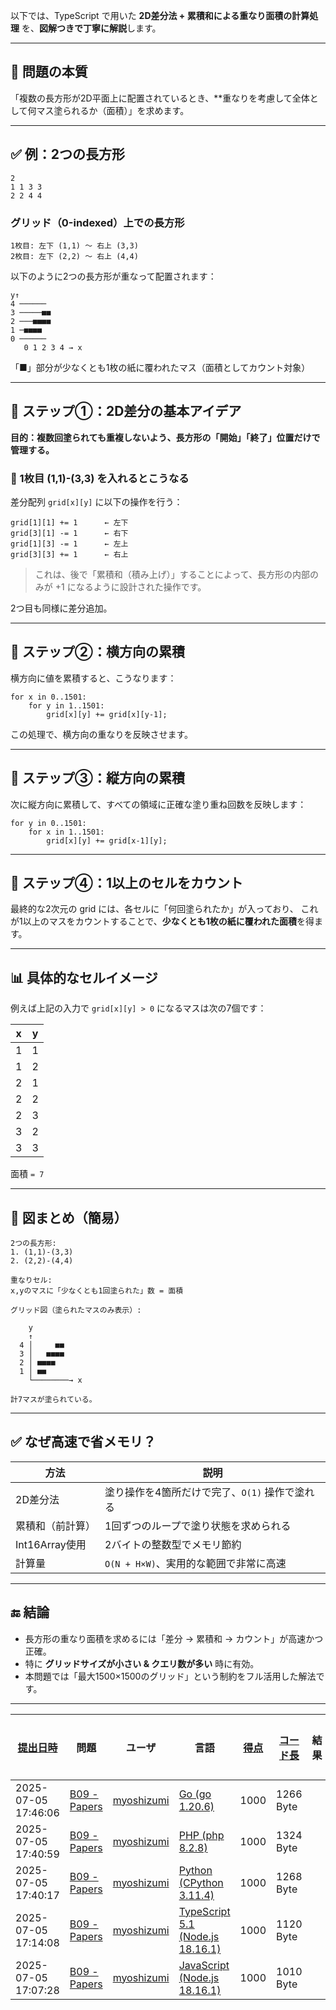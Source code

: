 以下では、TypeScript で用いた **2D差分法 + 累積和による重なり面積の計算処理** を、**図解つきで丁寧に解説**します。

---

## 🎯 問題の本質

「複数の長方形が2D平面上に配置されているとき、\*\*重なりを考慮して全体として何マス塗られるか（面積）」を求めます。

---

## ✅ 例：2つの長方形

```
2
1 1 3 3
2 2 4 4
```

### グリッド（0-indexed）上での長方形

```
1枚目: 左下 (1,1) ～ 右上 (3,3)
2枚目: 左下 (2,2) ～ 右上 (4,4)
```

以下のように2つの長方形が重なって配置されます：

```
y↑
4 ──────
3 ─────■■
2 ───■■■■
1 ─■■■■
0 ──────
   0 1 2 3 4 → x
```

「■」部分が少なくとも1枚の紙に覆われたマス（面積としてカウント対象）

---

## 🔧 ステップ①：2D差分の基本アイデア

**目的：複数回塗られても重複しないよう、長方形の「開始」「終了」位置だけで管理する。**

### 🧠 1枚目 (1,1)-(3,3) を入れるとこうなる

差分配列 `grid[x][y]` に以下の操作を行う：

```
grid[1][1] += 1      ← 左下
grid[3][1] -= 1      ← 右下
grid[1][3] -= 1      ← 左上
grid[3][3] += 1      ← 右上
```

> これは、後で「累積和（積み上げ）」することによって、長方形の内部のみが +1 になるように設計された操作です。

2つ目も同様に差分追加。

---

## 🧮 ステップ②：横方向の累積

横方向に値を累積すると、こうなります：

```
for x in 0..1501:
    for y in 1..1501:
        grid[x][y] += grid[x][y-1];
```

この処理で、横方向の重なりを反映させます。

---

## 🧮 ステップ③：縦方向の累積

次に縦方向に累積して、すべての領域に正確な塗り重ね回数を反映します：

```
for y in 0..1501:
    for x in 1..1501:
        grid[x][y] += grid[x-1][y];
```

---

## 📏 ステップ④：1以上のセルをカウント

最終的な2次元の grid には、各セルに「何回塗られたか」が入っており、
これが1以上のマスをカウントすることで、**少なくとも1枚の紙に覆われた面積**を得ます。

---

## 📊 具体的なセルイメージ

例えば上記の入力で `grid[x][y] > 0` になるマスは次の7個です：

| x | y |
| - | - |
| 1 | 1 |
| 1 | 2 |
| 2 | 1 |
| 2 | 2 |
| 2 | 3 |
| 3 | 2 |
| 3 | 3 |

面積 `= 7`

---

## 🎯 図まとめ（簡易）

```
2つの長方形: 
1. (1,1)-(3,3)
2. (2,2)-(4,4)

重なりセル:
x,yのマスに「少なくとも1回塗られた」数 = 面積

グリッド図（塗られたマスのみ表示）:

    y
    ↑
  4 │     ■■
  3 │   ■■■■
  2 │ ■■■■
  1 │ ■■
    └────────→ x

計7マスが塗られている。
```

---

## ✅ なぜ高速で省メモリ？

| 方法           | 説明                          |
| ------------ | --------------------------- |
| 2D差分法        | 塗り操作を4箇所だけで完了、`O(1)` 操作で塗れる |
| 累積和（前計算）     | 1回ずつのループで塗り状態を求められる         |
| Int16Array使用 | 2バイトの整数型でメモリ節約              |
| 計算量          | `O(N + H×W)`、実用的な範囲で非常に高速   |

---

## 🔚 結論

* 長方形の重なり面積を求めるには「差分 → 累積和 → カウント」が高速かつ正確。
* 特に **グリッドサイズが小さい & クエリ数が多い** 時に有効。
* 本問題では「最大1500×1500のグリッド」という制約をフル活用した解法です。

---

| [提出日時](https://atcoder.jp/contests/tessoku-book/submissions/me?desc=true&orderBy=created) | 問題 | ユーザ | 言語 | [得点](https://atcoder.jp/contests/tessoku-book/submissions/me?desc=true&orderBy=score) | [コード長](https://atcoder.jp/contests/tessoku-book/submissions/me?orderBy=source_length) | 結果 | [実行時間](https://atcoder.jp/contests/tessoku-book/submissions/me?orderBy=time_consumption) | [メモリ](https://atcoder.jp/contests/tessoku-book/submissions/me?orderBy=memory_consumption) |  |
| --- | --- | --- | --- | --- | --- | --- | --- | --- | --- |
| 2025-07-05 17:46:06 | [B09 - Papers](https://atcoder.jp/contests/tessoku-book/tasks/tessoku_book_ch) | [myoshizumi](https://atcoder.jp/users/myoshizumi) | [Go (go 1.20.6)](https://atcoder.jp/contests/tessoku-book/submissions/me?f.Language=5002) | 1000 | 1266 Byte |  | 37 ms | 13100 KiB | [詳細](https://atcoder.jp/contests/tessoku-book/submissions/67289273) |
| 2025-07-05 17:40:59 | [B09 - Papers](https://atcoder.jp/contests/tessoku-book/tasks/tessoku_book_ch) | [myoshizumi](https://atcoder.jp/users/myoshizumi) | [PHP (php 8.2.8)](https://atcoder.jp/contests/tessoku-book/submissions/me?f.Language=5016) | 1000 | 1324 Byte |  | 253 ms | 64156 KiB | [詳細](https://atcoder.jp/contests/tessoku-book/submissions/67289166) |
| 2025-07-05 17:40:17 | [B09 - Papers](https://atcoder.jp/contests/tessoku-book/tasks/tessoku_book_ch) | [myoshizumi](https://atcoder.jp/users/myoshizumi) | [Python (CPython 3.11.4)](https://atcoder.jp/contests/tessoku-book/submissions/me?f.Language=5055) | 1000 | 1268 Byte |  | 880 ms | 43208 KiB | [詳細](https://atcoder.jp/contests/tessoku-book/submissions/67289159) |
| 2025-07-05 17:14:08 | [B09 - Papers](https://atcoder.jp/contests/tessoku-book/tasks/tessoku_book_ch) | [myoshizumi](https://atcoder.jp/users/myoshizumi) | [TypeScript 5.1 (Node.js 18.16.1)](https://atcoder.jp/contests/tessoku-book/submissions/me?f.Language=5058) | 1000 | 1120 Byte |  | 162 ms | 67952 KiB | [詳細](https://atcoder.jp/contests/tessoku-book/submissions/67288676) |
| 2025-07-05 17:07:28 | [B09 - Papers](https://atcoder.jp/contests/tessoku-book/tasks/tessoku_book_ch) | [myoshizumi](https://atcoder.jp/users/myoshizumi) | [JavaScript (Node.js 18.16.1)](https://atcoder.jp/contests/tessoku-book/submissions/me?f.Language=5009) | 1000 | 1010 Byte |  | 204 ms | 67776 KiB | [詳細](https://atcoder.jp/contests/tessoku-book/submissions/67288538) |